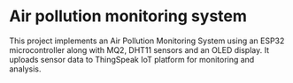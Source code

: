# Air pollution monitoring system
This project implements an Air Pollution Monitoring System using an ESP32 microcontroller along with MQ2, DHT11 sensors and an OLED display. It uploads sensor data to ThingSpeak IoT platform for monitoring and analysis.
